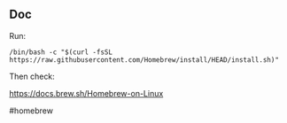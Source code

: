 
## Doc

Run:

```
/bin/bash -c "$(curl -fsSL https://raw.githubusercontent.com/Homebrew/install/HEAD/install.sh)"
```

Then check:

https://docs.brew.sh/Homebrew-on-Linux

<!-- Keywords -->
#homebrew
<!-- /Keywords -->
